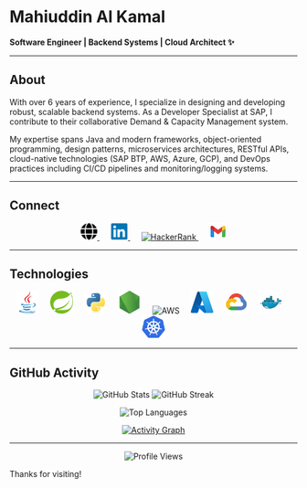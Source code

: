 # Mahiuddin Al Kamal

**Software Engineer | Backend Systems | Cloud Architect ✨**

<hr style="border-color: rgba(0, 0, 0, 0.1);">


## About

With over 6 years of experience, I specialize in designing and developing robust, scalable backend systems. As a Developer Specialist at SAP, I contribute to their collaborative Demand & Capacity Management system.

My expertise spans Java and modern frameworks, object-oriented programming, design patterns, microservices architectures, RESTful APIs, cloud-native technologies (SAP BTP, AWS, Azure, GCP), and DevOps practices including CI/CD pipelines and monitoring/logging systems.


<hr style="border-color: rgba(0, 0, 0, 0.1);">


## Connect

<p align="center">
  <a href="https://portfolio.mahiuddinalkamal.com/" target="_blank">
    <img src="icons/portfolio.svg" width="30" height="30" alt="Portfolio"/>
  </a>&nbsp;&nbsp;&nbsp;&nbsp;
  <a href="https://www.linkedin.com/in/mahiuddinalkamal/" target="_blank">
    <img src="https://raw.githubusercontent.com/devicons/devicon/master/icons/linkedin/linkedin-original.svg" width="30" height="30" alt="LinkedIn"/>
  </a>&nbsp;&nbsp;&nbsp;&nbsp;
  <a href="https://www.hackerrank.com/profile/mahiuddinalkamal" target="_blank">
    <img src="https://raw.githubusercontent.com/simple-icons/simple-icons/develop/icons/hackerrank.svg" width="30" height="30" alt="HackerRank"/>
  </a>&nbsp;&nbsp;&nbsp;&nbsp;
  <a href="mailto:mahiuddinalkamal@gmail.com">
    <img src="icons/gmail.svg" width="30" height="30" alt="Gmail"/>
  </a>
</p>


<hr style="border-color: rgba(0, 0, 0, 0.1);">


## Technologies

<p align="center">
  <img src="https://raw.githubusercontent.com/devicons/devicon/master/icons/java/java-original.svg" width="40" height="40" alt="Java"/>&nbsp;&nbsp;&nbsp;&nbsp;
  <img src="https://raw.githubusercontent.com/devicons/devicon/master/icons/spring/spring-original.svg" width="40" height="40" alt="Spring"/>&nbsp;&nbsp;&nbsp;&nbsp;
  <img src="https://raw.githubusercontent.com/devicons/devicon/master/icons/python/python-original.svg" width="40" height="40" alt="Python"/>&nbsp;&nbsp;&nbsp;&nbsp;
  <img src="https://raw.githubusercontent.com/devicons/devicon/master/icons/nodejs/nodejs-original.svg" width="40" height="40" alt="Node.js"/>&nbsp;&nbsp;&nbsp;&nbsp;
  <img src="https://icongr.am/devicon/amazonwebservices-original.svg" width="40" height="40" alt="AWS"/>&nbsp;&nbsp;&nbsp;&nbsp;
  <img src="https://raw.githubusercontent.com/devicons/devicon/master/icons/azure/azure-original.svg" width="40" height="40" alt="Azure"/>&nbsp;&nbsp;&nbsp;&nbsp;
  <img src="https://raw.githubusercontent.com/devicons/devicon/master/icons/googlecloud/googlecloud-original.svg" width="40" height="40" alt="GCP"/>&nbsp;&nbsp;&nbsp;&nbsp;
  <img src="https://raw.githubusercontent.com/devicons/devicon/master/icons/docker/docker-original.svg" width="40" height="40" alt="Docker"/>&nbsp;&nbsp;&nbsp;&nbsp;
  <img src="https://raw.githubusercontent.com/devicons/devicon/master/icons/kubernetes/kubernetes-plain.svg" width="40" height="40" alt="Kubernetes"/>
</p>


<hr style="border-color: rgba(0, 0, 0, 0.1);">


## GitHub Activity

<p align="center">
  <img src="https://github-readme-stats.vercel.app/api?username=mahiuddinalkamal&theme=vue&hide_border=true&include_all_commits=false&count_private=false&show_icons=true" alt="GitHub Stats" width="49%" />
  <img src="https://github-readme-streak-stats.herokuapp.com/?user=mahiuddinalkamal&theme=vue&hide_border=true&background=00000000&stroke=424242&ring=424242&fire=424242&currStreakLabel=424242" alt="GitHub Streak" width="49%" />
</p>

<p align="center">
  <img src="https://github-readme-stats.vercel.app/api/top-langs/?username=mahiuddinalkamal&theme=vue&hide_border=true&include_all_commits=false&count_private=false&layout=compact&title_color=212121&text_color=424242" alt="Top Languages" width="50%" />
</p>

<p align="center">
  <a href="https://github.com/mahiuddinalkamal/github-readme-activity-graph">
    <img src="https://github-readme-activity-graph.vercel.app/graph?username=mahiuddinalkamal&bg_color=00000000&color=A0A0A0&line=A0A0A0&point=A0A0A0&hide_border=true" alt="Activity Graph" width="95%" />
  </a>
</p>


<hr style="border-color: rgba(0, 0, 0, 0.1);">


<p align="center">
  <img src="https://komarev.com/ghpvc/?username=mahiuddinalkamal&style=for-the-badge&color=424242" alt="Profile Views" />
</p>

<p>Thanks for visiting!</p>